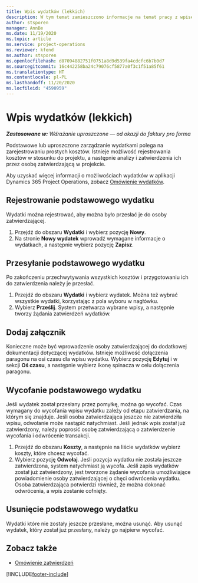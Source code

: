 ```yaml
---
title: Wpis wydatków (lekkich)
description: W tym temat zamieszczono informacje na temat pracy z wpisem wydatków w ramach wdrożenia w wersji uproszczonej.
author: stsporen
manager: AnnBe
ms.date: 11/19/2020
ms.topic: article
ms.service: project-operations
ms.reviewer: kfend
ms.author: stsporen
ms.openlocfilehash: d87094882751f0751a8d9d539fa4cdcfc6b7b0d7
ms.sourcegitcommit: 16c442258ba24c79076cf5877a0f3c1f51a85f61
ms.translationtype: HT
ms.contentlocale: pl-PL
ms.lasthandoff: 11/20/2020
ms.locfileid: "4590959"
---
```

# <a name="expense-entry-lite"></a>Wpis wydatków (lekkich)

_**Zastosowane w:** Wdrażanie uproszczone — od okazji do faktury pro forma_

Podstawowe lub uproszczone zarządzanie wydatkami polega na zarejestrowaniu prostych kosztów. Istnieje możliwość rejestrowania kosztów w stosunku do projektu, a następnie analizy i zatwierdzenia ich przez osobę zatwierdzającą w projekcie.

Aby uzyskać więcej informacji o możliwościach wydatków w aplikacji Dynamics 365 Project Operations, zobacz [Omówienie wydatków](expense-overview.md).

## <a name="capture-a-basic-expense"></a>Rejestrowanie podstawowego wydatku

Wydatki można rejestrować, aby można było przesłać je do osoby zatwierdzającej.

1. Przejdź do obszaru **Wydatki** i wybierz pozycję **Nowy**.
2. Na stronie **Nowy wydatek** wprowadź wymagane informacje o wydatkach, a następnie wybierz pozycję **Zapisz**.

## <a name="submit-a-basic-expense"></a>Przesyłanie podstawowego wydatku

Po zakończeniu przechwytywania wszystkich kosztów i przygotowaniu ich do zatwierdzenia należy je przesłać.

1. Przejdź do obszaru **Wydatki** i wybierz wydatek. Można też wybrać wszystkie wydatki, korzystając z pola wyboru w nagłówku.
2. Wybierz **Prześlij**. System przetwarza wybrane wpisy, a następnie tworzy żądania zatwierdzeń wydatków.

## <a name="add-an-attachment"></a>Dodaj załącznik

Konieczne może być wprowadzenie osoby zatwierdzającej do dodatkowej dokumentacji dotyczącej wydatków. Istnieje możliwość dołączenia paragonu na osi czasu dla wpisu wydatku. Wybierz pozycję **Edytuj** i w sekcji **Oś czasu**, a następnie wybierz ikonę spinacza w celu dołączenia paragonu.

## <a name="recall-a-basic-expense"></a>Wycofanie podstawowego wydatku

Jeśli wydatek został przesłany przez pomyłkę, można go wycofać. Czas wymagany do wycofania wpisu wydatku zależy od etapu zatwierdzania, na którym się znajduje.  Jeśli osoba zatwierdzająca jeszcze nie zatwierdziła wpisu, odwołanie może nastąpić natychmiast. Jeśli jednak wpis został już zatwierdzony, należy poprosić osobę zatwierdzającą o zatwierdzenie wycofania i odwrócenie transakcji.

1. Przejdź do obszaru **Koszty**, a następnie na liście wydatków wybierz koszty, które chcesz wycofać.
2. Wybierz pozycję **Odwołaj**. Jeśli pozycja wydatku nie została jeszcze zatwierdzona, system natychmiast ją wycofa. Jeśli zapis wydatków został już zatwierdzony, jest tworzone żądanie wycofania umożliwiające powiadomienie osoby zatwierdzającej o chęci odwrócenia wydatku. Osoba zatwierdzająca potwierdzi również, że można dokonać odwrócenia, a wpis zostanie cofnięty.

## <a name="delete-a-basic-expense"></a>Usunięcie podstawowego wydatku

Wydatki które nie zostały jeszcze przesłane, można usunąć. Aby usunąć wydatek, który został już przesłany, należy go najpierw wycofać.

## <a name="see-also"></a>Zobacz także

- [Omówienie zatwierdzeń](../approvals/approvals-overview.md)


[!INCLUDE[footer-include](../includes/footer-banner.md)]